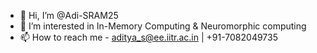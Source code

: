 - 👋 Hi, I’m @Adi-SRAM25
- 👀 I’m interested in In-Memory Computing & Neuromorphic computing
- 📫 How to reach me - aditya_s@ee.iitr.ac.in | +91-7082049735

<!---
Adi-SRAM25/Adi-SRAM25 is a ✨ special ✨ repository because its `README.md` (this file) appears on your GitHub profile.
You can click the Preview link to take a look at your changes.
--->
